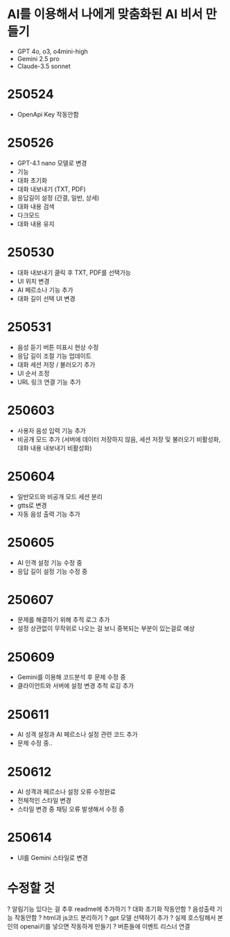 # AI를 이용해서 나에게 맞춤화된 AI 비서 만들기
- GPT 4o, o3, o4mini-high
- Gemini 2.5 pro
- Claude-3.5 sonnet

# 250524
- OpenApi Key 작동안함

# 250526
- GPT-4.1 nano 모델로 변경
- 기능
- 대화 초기화
- 대화 내보내기 (TXT, PDF)
- 응답길이 설정 (간결, 일반, 상세)
- 대화 내용 검색
- 다크모드
- 대화 내용 유지

# 250530
- 대화 내보내기 클릭 후 TXT, PDF를 선택가능
- UI 위치 변경
- AI 페르소나 기능 추가
- 대화 길이 선택 UI 변경

# 250531
- 음성 듣기 버튼 미표시 현상 수정
- 응답 길이 조절 기능 업데이트
- 대화 세션 저장 / 불러오기 추가
- UI 순서 조정
- URL 링크 연결 기능 추가

# 250603
- 사용자 음성 입력 기능 추가
- 비공개 모드 추가 (서버에 데이터 저장하지 않음, 세션 저장 및 불러오기 비활성화, 대화 내용 내보내기 비활성화)

# 250604
- 일반모드와 비공개 모드 세션 분리
- gtts로 변경
- 자동 음성 출력 기능 추가

# 250605
- AI 인격 설정 기능 수정 중
- 응답 길이 설정 기능 수정 중

# 250607
- 문제를 해결하기 위해 추적 로그 추가
- 설정 상관없이 무작위로 나오는 걸 보니 중복되는 부분이 있는걸로 예상

# 250609
- Gemini를 이용해 코드분석 후 문제 수정 중
- 클라이언트와 서버에 설정 변경 추척 로깅 추가

# 250611
- AI 성격 설정과 AI 페르소나 설정 관련 코드 추가
- 문제 수정 중..

# 250612
- AI 성격과 페르소나 설정 오류 수정완료
- 전체적인 스타일 변경
- 스타일 변경 중 채팅 오류 발생해서 수정 중

# 250614
- UI를 Gemini 스타일로 변경



# 수정할 것
? 알림기능 있다는 걸 추후 readme에 추가하기
? 대화 초기화 작동안함
? 음성출력 기능 작동안함
? html과 js코드 분리하기
? gpt 모델 선택하기 추가
? 실제 호스팅해서 본인의 openai키를 넣으면 작동하게 만들기
? 버튼들에 이벤트 리스너 연결
